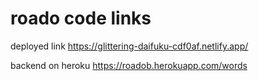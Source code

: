 # roado code links
deployed link
https://glittering-daifuku-cdf0af.netlify.app/

backend on heroku 
https://roadob.herokuapp.com/words
